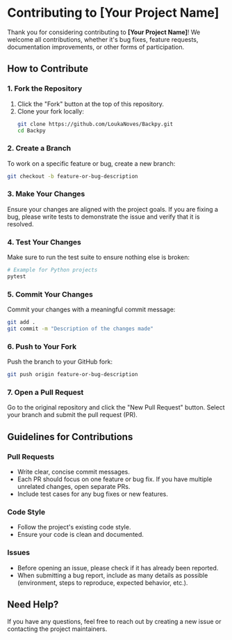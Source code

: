 
# Contributing to [Your Project Name]

Thank you for considering contributing to **[Your Project Name]**! We welcome all contributions, whether it's bug fixes, feature requests, documentation improvements, or other forms of participation.

## How to Contribute

### 1. Fork the Repository
1. Click the "Fork" button at the top of this repository.
2. Clone your fork locally:
   ```bash
   git clone https://github.com/LoukaNoves/Backpy.git
   cd Backpy
   ```

### 2. Create a Branch
To work on a specific feature or bug, create a new branch:
```bash
git checkout -b feature-or-bug-description
```

### 3. Make Your Changes
Ensure your changes are aligned with the project goals. If you are fixing a bug, please write tests to demonstrate the issue and verify that it is resolved.

### 4. Test Your Changes
Make sure to run the test suite to ensure nothing else is broken:
```bash
# Example for Python projects
pytest
```

### 5. Commit Your Changes
Commit your changes with a meaningful commit message:
```bash
git add .
git commit -m "Description of the changes made"
```

### 6. Push to Your Fork
Push the branch to your GitHub fork:
```bash
git push origin feature-or-bug-description
```

### 7. Open a Pull Request
Go to the original repository and click the "New Pull Request" button. Select your branch and submit the pull request (PR).

## Guidelines for Contributions

### Pull Requests
- Write clear, concise commit messages.
- Each PR should focus on one feature or bug fix. If you have multiple unrelated changes, open separate PRs.
- Include test cases for any bug fixes or new features.

### Code Style
- Follow the project's existing code style. 
- Ensure your code is clean and documented.
  
### Issues
- Before opening an issue, please check if it has already been reported.
- When submitting a bug report, include as many details as possible (environment, steps to reproduce, expected behavior, etc.).

## Need Help?
If you have any questions, feel free to reach out by creating a new issue or contacting the project maintainers.
